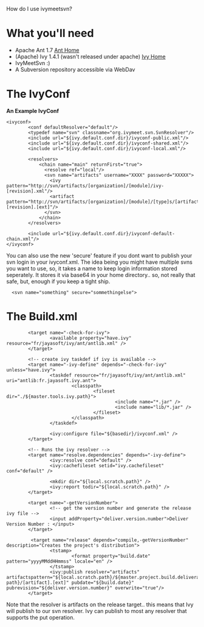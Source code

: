 How do I use ivymeetsvn?

# What you'll need #
  * Apache Ant 1.7 [Ant Home](http://ant.apache.org/)
  * (Apache) Ivy 1.4.1 (wasn't released under apache) [Ivy Home](http://ant.apache.org/ivy/)
  * IvyMeetSvn :)
  * A Subversion repository accessible via WebDav

# The IvyConf #

**An Example IvyConf**
```
<ivyconf>
        <conf defaultResolver="default"/>
        <typedef name="svn" classname="org.ivymeet.svn.SvnResolver"/>
        <include url="${ivy.default.conf.dir}/ivyconf-public.xml"/>
        <include url="${ivy.default.conf.dir}/ivyconf-shared.xml"/>
        <include url="${ivy.default.conf.dir}/ivyconf-local.xml"/>

        <resolvers>
            <chain name="main" returnFirst="true">
              <resolve ref="local"/>
              <svn name="artifacts" username="XXXX" password="XXXXX">
                <ivy pattern="http://svn/artifacts/[organization]/[module]/ivy-[revision].xml"/>
                <artifact pattern="http://svn/artifacts/[organization]/[module]/[type]s/[artifact]-[revision].[ext]"/>
              </svn>
            </chain>
        </resolvers>

        <include url="${ivy.default.conf.dir}/ivyconf-default-chain.xml"/>
</ivyconf>
```

You can also use the new 'secure' feature if you dont want to publish your svn login in your ivyconf.xml. The idea being you might have multiple svns you want to use, so, it takes a name to keep login information stored seperately. It stores it via base64 in your home directory.. so, not really that safe, but, enough if you keep a tight ship.

```
  <svn name="something" secure="sommethingelse">
```

# The Build.xml #
```
        <target name="-check-for-ivy">
                <available property="have.ivy" resource="fr/jayasoft/ivy/ant/antlib.xml" />
        </target>

        <!-- create ivy taskdef if ivy is available -->
        <target name="-ivy-define" depends="-check-for-ivy" unless="have.ivy">
                <taskdef resource="fr/jayasoft/ivy/ant/antlib.xml" uri="antlib:fr.jayasoft.ivy.ant">
                        <classpath>
                                <fileset dir="./${master.tools.ivy.path}">
                                        <include name="*.jar" />
                                        <include name="lib/*.jar" />
                                </fileset>
                        </classpath>
                </taskdef>

                <ivy:configure file="${basedir}/ivyconf.xml" />
        </target>

        <!-- Runs the ivy resolver -->
        <target name="resolve.dependencies" depends="-ivy-define">
                <ivy:resolve conf="default" />
                <ivy:cachefileset setid="ivy.cachefileset" conf="default" />

                <mkdir dir="${local.scratch.path}" />
                <ivy:report todir="${local.scratch.path}" />
        </target>

        <target name="-getVersionNumber"> 
                <!-- get the version number and generate the release ivy file -->
                <input addProperty="deliver.version.number">Deliver Version Number : </input>
        </target>

         <target name="release" depends="compile,-getVersionNumber" description="Creates the project's distribution">
                <tstamp>
                        <format property="build.date" pattern="yyyyMMddHHmmss" locale="en" />
                </tstamp>
                <ivy:publish resolver="artifacts" artifactspattern="${local.scratch.path}/${master.project.build.deliverables-path}/[artifact].[ext]" pubdate="${build.date}" pubrevision="${deliver.version.number}" overwrite="true"/>
        </target>
```

Note that the resolver is artifacts on the release target.. this means that Ivy will publish to our svn resolver. Ivy can publish to most any resolver that supports the put operation.